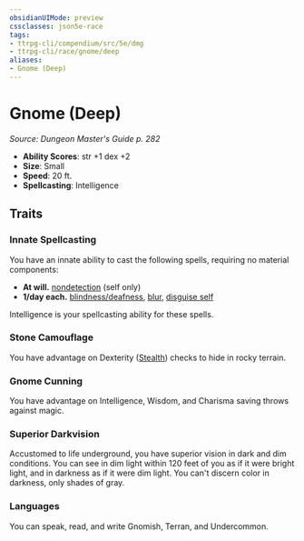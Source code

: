 ```yaml
---
obsidianUIMode: preview
cssclasses: json5e-race
tags:
- ttrpg-cli/compendium/src/5e/dmg
- ttrpg-cli/race/gnome/deep
aliases:
- Gnome (Deep)
---
```

# Gnome (Deep)
*Source: Dungeon Master's Guide p. 282*  


- **Ability Scores**: str +1 dex +2
- **Size**: Small
- **Speed**: 20 ft.
- **Spellcasting**: Intelligence

## Traits

### Innate Spellcasting

You have an innate ability to cast the following spells, requiring no material components:

- **At will.** [nondetection](/3-Mechanics/CLI/Compendium/spells/nondetection.md) (self only)  
- **1/day each.** [blindness/deafness](/3-Mechanics/CLI/Compendium/spells/blindness-deafness.md), [blur](/3-Mechanics/CLI/Compendium/spells/blur.md), [disguise self](/3-Mechanics/CLI/Compendium/spells/disguise-self.md)  

Intelligence is your spellcasting ability for these spells.

### Stone Camouflage

You have advantage on Dexterity ([Stealth](/3-Mechanics/CLI/Rules/skills.md#Stealth)) checks to hide in rocky terrain.

### Gnome Cunning

You have advantage on Intelligence, Wisdom, and Charisma saving throws against magic.

### Superior Darkvision

Accustomed to life underground, you have superior vision in dark and dim conditions. You can see in dim light within 120 feet of you as if it were bright light, and in darkness as if it were dim light. You can't discern color in darkness, only shades of gray.

### Languages

You can speak, read, and write Gnomish, Terran, and Undercommon.